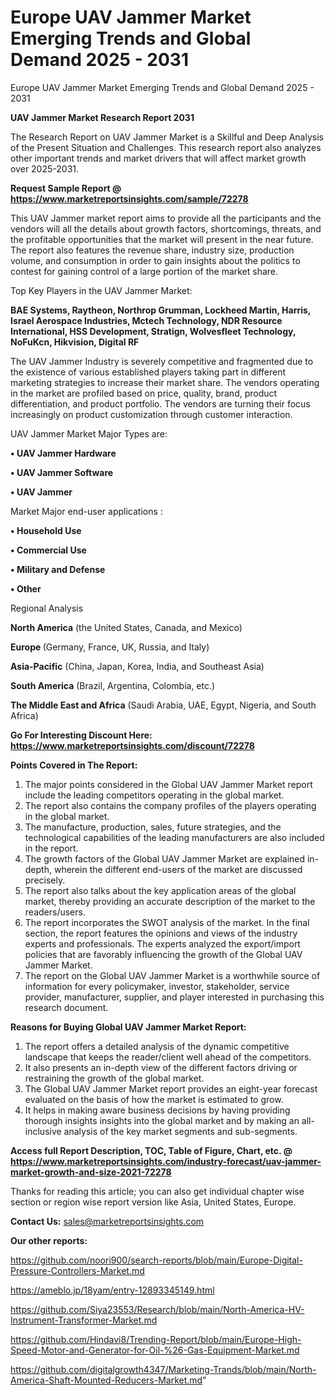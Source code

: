 # Europe UAV Jammer Market Emerging Trends and Global Demand 2025 - 2031
Europe UAV Jammer Market Emerging Trends and Global Demand 2025 - 2031

<strong>UAV Jammer Market Research Report 2031</strong>

The Research Report on UAV Jammer Market is a Skillful and Deep Analysis of the Present Situation and Challenges. This research report also analyzes other important trends and market drivers that will affect market growth over 2025-2031.

<strong>Request Sample Report @ <a href=https://www.marketreportsinsights.com/sample/72278>https://www.marketreportsinsights.com/sample/72278</a></strong>

This UAV Jammer market report aims to provide all the participants and the vendors will all the details about growth factors, shortcomings, threats, and the profitable opportunities that the market will present in the near future. The report also features the revenue share, industry size, production volume, and consumption in order to gain insights about the politics to contest for gaining control of a large portion of the market share.

Top Key Players in the UAV Jammer Market:

<strong>BAE Systems, Raytheon, Northrop Grumman, Lockheed Martin, Harris, Israel Aerospace Industries, Mctech Technology, NDR Resource International, HSS Development, Stratign, Wolvesfleet Technology, NoFuKcn, Hikvision, Digital RF</strong>

The UAV Jammer Industry is severely competitive and fragmented due to the existence of various established players taking part in different marketing strategies to increase their market share. The vendors operating in the market are profiled based on price, quality, brand, product differentiation, and product portfolio. The vendors are turning their focus increasingly on product customization through customer interaction.

UAV Jammer Market Major Types are:

<strong>• UAV Jammer Hardware

• UAV Jammer Software

• UAV Jammer</strong>

Market Major end-user applications :

<strong>• Household Use

• Commercial Use

• Military and Defense

• Other</strong>

Regional Analysis

</u><strong><b>North America</b></strong> (the United States, Canada, and Mexico)

<strong><b>Europe </b></strong>(Germany, France, UK, Russia, and Italy)

<strong><b>Asia-Pacific</b></strong> (China, Japan, Korea, India, and Southeast Asia)

<strong><b>South America</b></strong> (Brazil, Argentina, Colombia, etc.)

<strong><b>The Middle East and Africa</b></strong> (Saudi Arabia, UAE, Egypt, Nigeria, and South Africa)

<strong>Go For Interesting Discount Here: <a href=https://www.marketreportsinsights.com/discount/72278>https://www.marketreportsinsights.com/discount/72278</a></strong>

<strong>Points Covered in The Report:</strong>
<ol>
  <li>The major points considered in the Global UAV Jammer Market report include the leading competitors operating in the global market.</li>
  <li>The report also contains the company profiles of the players operating in the global market.</li>
  <li>The manufacture, production, sales, future strategies, and the technological capabilities of the leading manufacturers are also included in the report.</li>
  <li>The growth factors of the Global UAV Jammer Market are explained in-depth, wherein the different end-users of the market are discussed precisely.</li>
  <li>The report also talks about the key application areas of the global market, thereby providing an accurate description of the market to the readers/users.</li>
  <li>The report incorporates the SWOT analysis of the market. In the final section, the report features the opinions and views of the industry experts and professionals. The experts analyzed the export/import policies that are favorably influencing the growth of the Global UAV Jammer Market.</li>
  <li>The report on the Global UAV Jammer Market is a worthwhile source of information for every policymaker, investor, stakeholder, service provider, manufacturer, supplier, and player interested in purchasing this research document.</li>
</ol>
<strong>Reasons for Buying Global UAV Jammer Market Report:</strong>

<ol>
  <li>The report offers a detailed analysis of the dynamic competitive landscape that keeps the reader/client well ahead of the competitors.</li>
  <li>It also presents an in-depth view of the different factors driving or restraining the growth of the global market.</li>
  <li>The Global UAV Jammer Market report provides an eight-year forecast evaluated on the basis of how the market is estimated to grow.</li>
  <li>It helps in making aware business decisions by having providing thorough insights insights into the global market and by making an all-inclusive analysis of the key market segments and sub-segments.</li>
</ol>
<strong>Access full Report Description, TOC, Table of Figure, Chart, etc. @ <a href=https://www.marketreportsinsights.com/industry-forecast/uav-jammer-market-growth-and-size-2021-72278>https://www.marketreportsinsights.com/industry-forecast/uav-jammer-market-growth-and-size-2021-72278</a></strong>


Thanks for reading this article; you can also get individual chapter wise section or region wise report version like Asia, United States, Europe.

<strong>Contact Us:</strong>
sales@marketreportsinsights.com

<strong>Our other reports:</strong>

<a href=https://github.com/noori900/search-reports/blob/main/Europe-Digital-Pressure-Controllers-Market.md>https://github.com/noori900/search-reports/blob/main/Europe-Digital-Pressure-Controllers-Market.md</a>

<a href=https://ameblo.jp/18yam/entry-12893345149.html>https://ameblo.jp/18yam/entry-12893345149.html</a>

<a href=https://github.com/Siya23553/Research/blob/main/North-America-HV-Instrument-Transformer-Market.md>https://github.com/Siya23553/Research/blob/main/North-America-HV-Instrument-Transformer-Market.md</a>

<a href=https://github.com/Hindavi8/Trending-Report/blob/main/Europe-High-Speed-Motor-and-Generator-for-Oil-%26-Gas-Equipment-Market.md>https://github.com/Hindavi8/Trending-Report/blob/main/Europe-High-Speed-Motor-and-Generator-for-Oil-%26-Gas-Equipment-Market.md</a>

<a href=https://github.com/digitalgrowth4347/Marketing-Trands/blob/main/North-America-Shaft-Mounted-Reducers-Market.md>https://github.com/digitalgrowth4347/Marketing-Trands/blob/main/North-America-Shaft-Mounted-Reducers-Market.md</a>"
